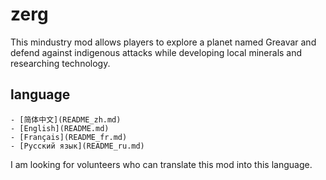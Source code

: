 # zerg
This mindustry mod allows players to explore a planet named Greavar and defend against indigenous attacks while developing local minerals and researching technology.

## language

    - [简体中文](README_zh.md)
    - [English](README.md)
    - [Français](README_fr.md)
    - [Русский язык](README_ru.md)
    
I am looking for volunteers who can translate this mod into this language.